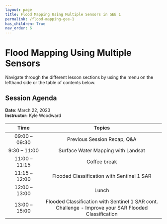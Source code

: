 ```yaml
---
layout: page
title: Flood Mapping Using Multiple Sensors in GEE 1
permalink: /flood-mapping-gee-1
has_children: True
nav_order: 6
---
```


# Flood Mapping Using Multiple Sensors

Navigate through the different lesson sections by using the menu on the lefthand side or the table of contents below.

## Session Agenda

**Date**: March 22, 2023  
**Instructor:** Kyle Woodward


|      Time     |                                                                                                       Topics                                                                                                                                     |
|:-------------:|:-----------------------------------------------------------------------------------------------------------------------------------------------------------------------------------------------------------------:|
| 09:00 – 09:30 |                                  Previous Session Recap, Q&A<br>                                  |
| 9:30 – 11:00  |                              Surface Water Mapping with Landsat                                    |
| 11:00 – 11:15 |                                              Coffee break                                                              |
| 11:15 – 12:00 |                                       Flooded Classification with Sentinel 1 SAR                                                     |
| 12:00 – 13:00 |                                                  Lunch                                                                   |
| 13:00 –15:00  |                  Flooded Classification with Sentinel 1 SAR cont. <br>Challenge - Improve your SAR Flooded Classification                                      |